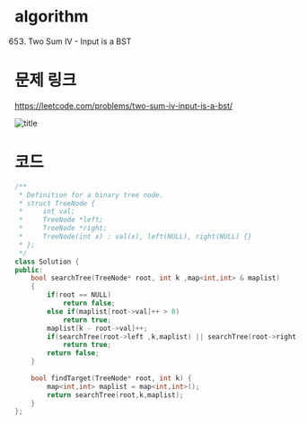 ﻿# algorithm 
653. Two Sum IV - Input is a BST

# 문제 링크  
https://leetcode.com/problems/two-sum-iv-input-is-a-bst/

![title](https://github.com/jungmin3834/algorithm/blob/master/image/two-sum-iv-input-is-a-bst.png)

# 코드

```cpp
/**
 * Definition for a binary tree node.
 * struct TreeNode {
 *     int val;
 *     TreeNode *left;
 *     TreeNode *right;
 *     TreeNode(int x) : val(x), left(NULL), right(NULL) {}
 * };
 */
class Solution {
public:
    bool searchTree(TreeNode* root, int k ,map<int,int> & maplist)
    {
        if(root == NULL)
            return false;
        else if(maplist[root->val]++ > 0)
            return true;
        maplist[k - root->val]++;
        if(searchTree(root->left ,k,maplist) || searchTree(root->right,k,maplist))
            return true;
        return false;
    }
    
    bool findTarget(TreeNode* root, int k) {
        map<int,int> maplist = map<int,int>();
        return searchTree(root,k,maplist);
    }
};
```
